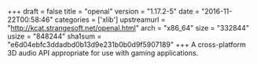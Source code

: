 +++
draft = false
title = "openal"
version = "1.17.2-5"
date = "2016-11-22T00:58:46"
categories = ['xlib']
upstreamurl = "http://kcat.strangesoft.net/openal.html"
arch = "x86_64"
size = "332844"
usize = "848244"
sha1sum = "e6d04ebfc3ddadbd0b13d9e231b0b0d9f5907189"
+++
A cross-platform 3D audio API appropriate for use with gaming applications.